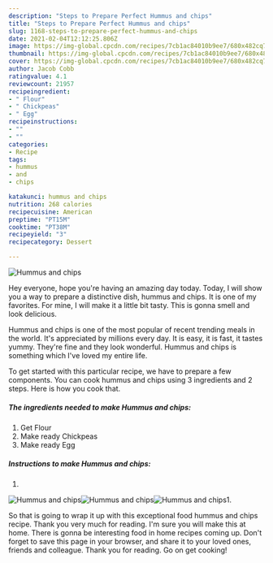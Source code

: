 ```yaml
---
description: "Steps to Prepare Perfect Hummus and chips"
title: "Steps to Prepare Perfect Hummus and chips"
slug: 1168-steps-to-prepare-perfect-hummus-and-chips
date: 2021-02-04T12:12:25.806Z
image: https://img-global.cpcdn.com/recipes/7cb1ac84010b9ee7/680x482cq70/hummus-and-chips-recipe-main-photo.jpg
thumbnail: https://img-global.cpcdn.com/recipes/7cb1ac84010b9ee7/680x482cq70/hummus-and-chips-recipe-main-photo.jpg
cover: https://img-global.cpcdn.com/recipes/7cb1ac84010b9ee7/680x482cq70/hummus-and-chips-recipe-main-photo.jpg
author: Jacob Cobb
ratingvalue: 4.1
reviewcount: 21957
recipeingredient:
- " Flour"
- " Chickpeas"
- " Egg"
recipeinstructions:
- ""
- ""
categories:
- Recipe
tags:
- hummus
- and
- chips

katakunci: hummus and chips 
nutrition: 268 calories
recipecuisine: American
preptime: "PT15M"
cooktime: "PT38M"
recipeyield: "3"
recipecategory: Dessert

---
```



![Hummus and chips](https://img-global.cpcdn.com/recipes/7cb1ac84010b9ee7/680x482cq70/hummus-and-chips-recipe-main-photo.jpg)

Hey everyone, hope you're having an amazing day today. Today, I will show you a way to prepare a distinctive dish, hummus and chips. It is one of my favorites. For mine, I will make it a little bit tasty. This is gonna smell and look delicious.



Hummus and chips is one of the most popular of recent trending meals in the world. It's appreciated by millions every day. It is easy, it is fast, it tastes yummy. They're fine and they look wonderful. Hummus and chips is something which I've loved my entire life.


To get started with this particular recipe, we have to prepare a few components. You can cook hummus and chips using 3 ingredients and 2 steps. Here is how you cook that.

<!--inarticleads1-->

##### The ingredients needed to make Hummus and chips:

1. Get  Flour
1. Make ready  Chickpeas
1. Make ready  Egg




<!--inarticleads2-->

##### Instructions to make Hummus and chips:

1. 
<img src="https://img-global.cpcdn.com/steps/e4fbcd3f40d5e8bd/160x128cq70/hummus-and-chips-recipe-step-1-photo.jpg" alt="Hummus and chips"><img src="https://img-global.cpcdn.com/steps/00535a387f6c229c/160x128cq70/hummus-and-chips-recipe-step-1-photo.jpg" alt="Hummus and chips"><img src="https://img-global.cpcdn.com/steps/6bee7bc3fbd777bf/160x128cq70/hummus-and-chips-recipe-step-1-photo.jpg" alt="Hummus and chips">1. 




So that is going to wrap it up with this exceptional food hummus and chips recipe. Thank you very much for reading. I'm sure you will make this at home. There is gonna be interesting food in home recipes coming up. Don't forget to save this page in your browser, and share it to your loved ones, friends and colleague. Thank you for reading. Go on get cooking!
